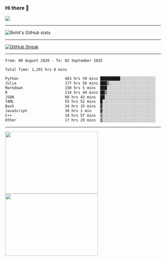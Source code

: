 ### Hi there 👋

 ![](https://komarev.com/ghpvc/?username=RohitRathore1&color=blueviolet)

<hr/>

![Rohit's GitHub stats](https://github-readme-stats.vercel.app/api?username=RohitRathore1&show_icons=true&theme=transparent)

<hr/>

[![GitHub Streak](http://github-readme-streak-stats.herokuapp.com?user=RohitRathore1&theme=dark&mode=weekly)](https://git.io/streak-stats)

<hr/>

<!--START_SECTION:waka-->

```txt
From: 08 August 2020 - To: 02 September 2025

Total Time: 1,291 hrs 8 mins

Python                     463 hrs 59 mins █████████░░░░░░░░░░░░░░░░   35.94 %
Julia                      177 hrs 56 mins ███▒░░░░░░░░░░░░░░░░░░░░░   13.78 %
Markdown                   150 hrs 5 mins  ███░░░░░░░░░░░░░░░░░░░░░░   11.62 %
R                          114 hrs 44 mins ██▒░░░░░░░░░░░░░░░░░░░░░░   08.89 %
JSON                       98 hrs 43 mins  ██░░░░░░░░░░░░░░░░░░░░░░░   07.65 %
YAML                       55 hrs 52 mins  █░░░░░░░░░░░░░░░░░░░░░░░░   04.33 %
Bash                       34 hrs 15 mins  ▓░░░░░░░░░░░░░░░░░░░░░░░░   02.65 %
JavaScript                 30 hrs 1 min    ▓░░░░░░░░░░░░░░░░░░░░░░░░   02.32 %
C++                        18 hrs 57 mins  ▒░░░░░░░░░░░░░░░░░░░░░░░░   01.47 %
Other                      17 hrs 29 mins  ▒░░░░░░░░░░░░░░░░░░░░░░░░   01.35 %
```

<!--END_SECTION:waka-->

<hr/>

<p>
  <img src="https://wakatime.com/share/@TeAmp0is0N/3935ee43-08a3-493e-8b95-60c1f9204b15.svg" width="300" height="200">
  <img src="https://wakatime.com/share/@TeAmp0is0N/8717aacc-7340-44e0-abb1-987dc9823fcd.svg" width="300" height="200">
</p>




